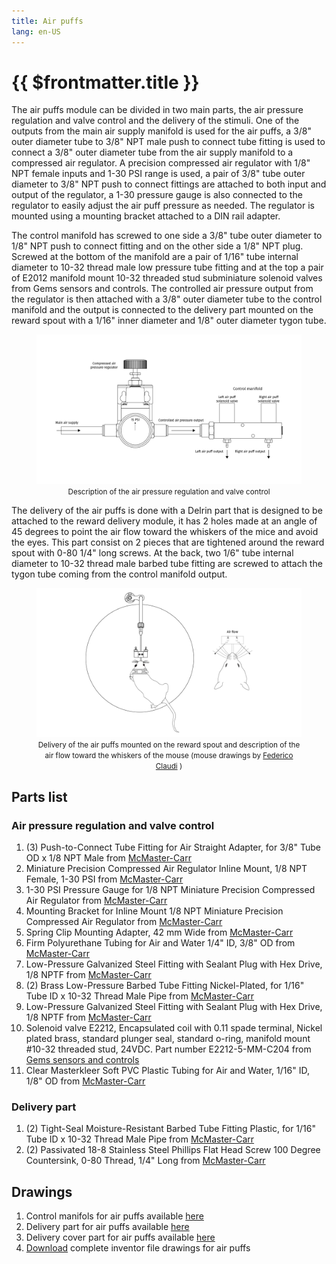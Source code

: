 ```yaml
---
title: Air puffs
lang: en-US
---
```


# {{ $frontmatter.title }}

The air puffs module can be divided in two main parts, the air pressure regulation and valve control and the delivery of the stimuli. One of the outputs from the main air supply manifold is used for the air puffs, a 3/8" outer diameter tube to 3/8" NPT male push to connect tube fitting is used to connect a 3/8" outer diameter tube from the air supply manifold to a compressed air regulator. A precision compressed air regulator with 1/8" NPT female inputs and 1-30 PSI range is used, a pair of 3/8" tube outer diameter to 3/8" NPT push to connect fittings are attached to both input and output of the regulator, a 1-30 pressure gauge is also connected to the regulator to easily adjust the air puff pressure as needed. The regulator is mounted using a mounting bracket attached to a DIN rail adapter.

The control manifold has screwed to one side a 3/8" tube outer diameter to 1/8" NPT push to connect fitting and on the other side a 1/8" NPT plug. Screwed at the bottom of the manifold are a pair of 1/16" tube internal diameter to 10-32 thread male low pressure tube fitting and at the top a pair of E2012 manifold mount 10-32 threaded stud subminiature solenoid valves from Gems sensors and controls. The controlled air pressure output from the regulator is then attached with a 3/8" outer diameter tube to the control manifold and the output is connected to the delivery part mounted on the reward spout with a 1/16" inner diameter and 1/8" outer diameter tygon tube.

<figure>
  <img src='./assets/images/air-puffs/air-puffs-description.png'>
  <center><figcaption><small>Description of the air pressure regulation and valve control</small></figcaption></center>
</figure>

The delivery of the air puffs is done with a Delrin part that is designed to be attached to the reward delivery module, it has 2 holes made at an angle of 45 degrees to point the air flow toward the whiskers of the mice and avoid the eyes. This part consist on 2 pieces that are tightened around the reward spout with 0-80 1/4" long screws. At the back, two 1/6" tube internal diameter to 10-32 thread male barbed tube fitting are screwed to attach the tygon tube coming from the control manifold output.

<figure>
  <img src='./assets/images/air-puffs/air-puffs-delivery.png'>
  <center><figcaption><small>Delivery of the air puffs mounted on the reward spout and description of the air flow toward the whiskers of the mouse (mouse drawings by <a href="https://zenodo.org/record/3925997#.YOcrtUwpDRY">Federico Claudi</a> )</small></figcaption></center>
</figure>

## Parts list

### Air pressure regulation and valve control

1. (3) Push-to-Connect Tube Fitting for Air Straight Adapter, for 3/8" Tube OD x 1/8 NPT Male from [McMaster-Carr](https://www.mcmaster.com/5779K115/)
2. Miniature Precision Compressed Air Regulator Inline Mount, 1/8 NPT Female, 1-30 PSI from [McMaster-Carr](https://www.mcmaster.com/2227T21/)
3. 1-30 PSI Pressure Gauge for 1/8 NPT Miniature Precision Compressed Air Regulator from [McMaster-Carr](https://www.mcmaster.com/2227T42/)
4. Mounting Bracket for Inline Mount 1/8 NPT Miniature Precision Compressed Air Regulator from [McMaster-Carr](https://www.mcmaster.com/2227T41/)
5. Spring Clip Mounting Adapter, 42 mm Wide from [McMaster-Carr](https://www.mcmaster.com/8961K106/)
6. Firm Polyurethane Tubing for Air and Water 1/4" ID, 3/8" OD from [McMaster-Carr](https://www.mcmaster.com/5648K71/)
7. Low-Pressure Galvanized Steel Fitting with Sealant Plug with Hex Drive, 1/8 NPTF from [McMaster-Carr](https://www.mcmaster.com/1162T37/)
8. (2) Brass Low-Pressure Barbed Tube Fitting Nickel-Plated, for 1/16" Tube ID x 10-32 Thread Male Pipe from [McMaster-Carr](https://www.mcmaster.com/2844K11/)
9. Low-Pressure Galvanized Steel Fitting with Sealant Plug with Hex Drive, 1/8 NPTF from [McMaster-Carr](https://www.mcmaster.com/1162T37/)
10. Solenoid valve E2212, Encapsulated coil with 0.11 spade terminal, Nickel plated brass, standard plunger seal, standard o-ring, manifold mount #10-32 threaded stud, 24VDC. Part number E2212-5-MM-C204 from [Gems sensors and controls](https://www.gemssensors.com/search-products/product-details/e-eh-series-solenoid-valve-e2212)
11. Clear Masterkleer Soft PVC Plastic Tubing for Air and Water, 1/16" ID, 1/8" OD from [McMaster-Carr](https://www.mcmaster.com/5233K51/)

### Delivery part

1. (2) Tight-Seal Moisture-Resistant Barbed Tube Fitting Plastic, for 1/16" Tube ID x 10-32 Thread Male Pipe from [McMaster-Carr](https://www.mcmaster.com/5047K11/)
2. (2) Passivated 18-8 Stainless Steel Phillips Flat Head Screw 100 Degree Countersink, 0-80 Thread, 1/4" Long from [McMaster-Carr](https://www.mcmaster.com/91771A919/)

## Drawings

1. Control manifols for air puffs available <a href='./assets/pdf/air-puffs/control_manifold.pdf' target='_blank'>here</a>
2. Delivery part for air puffs available <a href='./assets/pdf/air-puffs/delivery.pdf' target='_blank'>here</a>
3. Delivery cover part for air puffs available <a href='./assets/pdf/air-puffs/delivery_cover.pdf' target='_blank'>here</a>
3. <a href='./assets/drawings/air-puffs.zip'>Download</a> complete inventor file drawings for air puffs